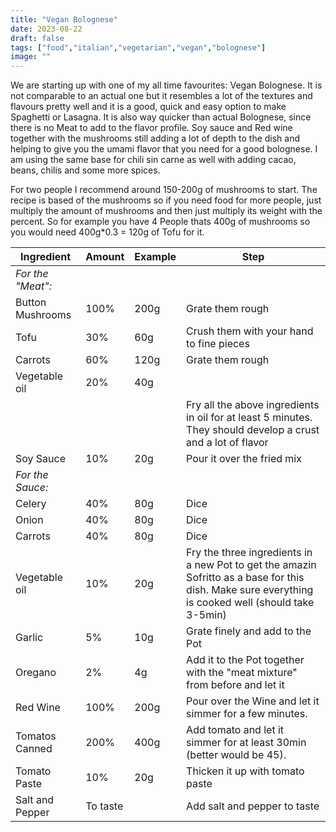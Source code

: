 ```yaml
---
title: "Vegan Bolognese"
date: 2023-08-22
draft: false
tags: ["food","italian","vegetarian","vegan","bolognese"]
image: ""
---
```




We are starting up with one of my all time favourites: Vegan Bolognese. It is not comparable to an actual one but it resembles a lot of the textures and flavours pretty well and it is a good, quick and easy option to make Spaghetti or Lasagna. It is also way quicker than actual Bolognese, since there is no Meat to add to the flavor profile. Soy sauce and Red wine together with the mushrooms still adding a lot of depth to the dish and helping to give you the umami flavor that you need for a good bolognese. I am using the same base for chili sin carne as well with adding cacao, beans, chilis and some more spices.

For two people I recommend around 150-200g of mushrooms to start. The recipe is based of the mushrooms so if you need food for more people, just multiply the amount of mushrooms and then just multiply its weight with the percent. So for example you have 4 People thats 400g of mushrooms so you would need 400g*0.3 = 120g of Tofu for it.

| Ingredient         | Amount     | Example | Step |
|--------------|-----------|----------------|-------|
| *For the "Meat":*|||
| Button Mushrooms | 100%      | 200g       | Grate them rough|
| Tofu             | 30%       | 60g        | Crush them with your hand to fine pieces|
| Carrots          | 60%       | 120g       | Grate them rough|
| Vegetable oil    | 20%       | 40g        ||
|||| Fry all the above ingredients in oil for at least 5 minutes. They should develop a crust and a lot of flavor|
| Soy Sauce        | 10%       | 20g        | Pour it over the fried mix|
| *For the Sauce:*||||
| Celery           | 40%       | 80g        | Dice |
| Onion            | 40%       | 80g        | Dice |
| Carrots          | 40%       | 80g        | Dice |
| Vegetable oil    | 10%       | 20g        | Fry the three ingredients in a new Pot to get the amazin Sofritto as a base for this dish. Make sure everything is cooked well (should take 3-5min)|
| Garlic           | 5%        | 10g        | Grate finely and add to the Pot|
| Oregano          | 2%        | 4g         | Add it to the Pot together with the "meat mixture" from before and let it|
| Red Wine         | 100%      | 200g       | Pour over the Wine and let it simmer for a few minutes.|
| Tomatos Canned   | 200%      | 400g       | Add tomato and let it simmer for at least 30min (better would be 45). |
| Tomato Paste     | 10%       | 20g        | Thicken it up with tomato paste|
| Salt and Pepper  | To taste  | | Add salt and pepper to taste|
